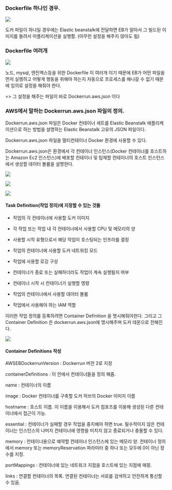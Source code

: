 ### Dockerfile 하나인 경우.

![](https://s3.us-west-2.amazonaws.com/secure.notion-static.com/d0cbdddf-7d37-472c-9665-a7b0030cb687/%E1%84%89%E1%85%B3%E1%84%8F%E1%85%B3%E1%84%85%E1%85%B5%E1%86%AB%E1%84%89%E1%85%A3%E1%86%BA_2021-08-11_%E1%84%8B%E1%85%A9%E1%84%8C%E1%85%A5%E1%86%AB_11.29.41.png?X-Amz-Algorithm=AWS4-HMAC-SHA256&X-Amz-Credential=AKIAT73L2G45O3KS52Y5%2F20210811%2Fus-west-2%2Fs3%2Faws4_request&X-Amz-Date=20210811T024717Z&X-Amz-Expires=86400&X-Amz-Signature=395a20f29bc3fa63a13f8a794917e36b1ef746bc9485bfebf2e81fba95aca70c&X-Amz-SignedHeaders=host&response-content-disposition=filename%20%3D%22%25E1%2584%2589%25E1%2585%25B3%25E1%2584%258F%25E1%2585%25B3%25E1%2584%2585%25E1%2585%25B5%25E1%2586%25AB%25E1%2584%2589%25E1%2585%25A3%25E1%2586%25BA_2021-08-11_%25E1%2584%258B%25E1%2585%25A9%25E1%2584%258C%25E1%2585%25A5%25E1%2586%25AB_11.29.41.png%22)

도커 파일이 하나일 경우에는 Elastic beanstalk에 전달하면 EB가 알아서 그 빌드된 이미지를 돌려서 어플리케이션을 실행함.
(아무런 설정을 해주지 않아도 됨)


### Dockerfile 여러개 

![](https://s3.us-west-2.amazonaws.com/secure.notion-static.com/a6df685c-9d16-4bd3-92c9-c7f161085779/%E1%84%89%E1%85%B3%E1%84%8F%E1%85%B3%E1%84%85%E1%85%B5%E1%86%AB%E1%84%89%E1%85%A3%E1%86%BA_2021-08-11_%E1%84%8B%E1%85%A9%E1%84%92%E1%85%AE_12.08.26.png?X-Amz-Algorithm=AWS4-HMAC-SHA256&X-Amz-Credential=AKIAT73L2G45O3KS52Y5%2F20210811%2Fus-west-2%2Fs3%2Faws4_request&X-Amz-Date=20210811T030913Z&X-Amz-Expires=86400&X-Amz-Signature=50c7c43c639bd127a3da823675e43f88b72c855349a3b553c7bb6be042a0931c&X-Amz-SignedHeaders=host&response-content-disposition=filename%20%3D%22%25E1%2584%2589%25E1%2585%25B3%25E1%2584%258F%25E1%2585%25B3%25E1%2584%2585%25E1%2585%25B5%25E1%2586%25AB%25E1%2584%2589%25E1%2585%25A3%25E1%2586%25BA_2021-08-11_%25E1%2584%258B%25E1%2585%25A9%25E1%2584%2592%25E1%2585%25AE_12.08.26.png%22)

노드, mysql, 엔진엑스등을 위한 Dockerfile 이 여러개 이기 때문에 EB가 어떤 파일을 먼저 실행하고
어떻게 행동을 취해야 하는지 자동으로 프로세스를 해나갈 수 없기 때문에 임의로 설정을 해줘야 한다.

=> 그 설정을 해주는 파일이 바로 Dockerrun.aws.json 이다

### AWS에서 말하는 Dockerrun.aws.json 파일의 정의.

Dockerrun.aws.json 파일은 Docker 컨테이너 세트를 Elastic Beanstalk 애플리케이션으로 하는 방법을 설명하는
Elastic Beanstalk 고유의 JSON 파일이다. 

Dockerrun.aws.json 파일을 멀티컨테이너 Docker 환경에 사용할 수 있다.

Dockerrun.aws.json은 환경에서 각 컨테이너 인스턴스(Docker 컨테이너를 호스트하는 Amazon Ec2 인스턴스)에 배포할 
컨테이너 및 탑재할 컨테이너의 호스트 인스턴스에서 생성할 데이터 볼륨을 설명한다.

![](https://s3.us-west-2.amazonaws.com/secure.notion-static.com/977d2f68-8788-4e4d-8ced-19535615e25c/%E1%84%89%E1%85%B3%E1%84%8F%E1%85%B3%E1%84%85%E1%85%B5%E1%86%AB%E1%84%89%E1%85%A3%E1%86%BA_2021-08-11_%E1%84%8B%E1%85%A9%E1%84%92%E1%85%AE_12.02.37.png?X-Amz-Algorithm=AWS4-HMAC-SHA256&X-Amz-Credential=AKIAT73L2G45O3KS52Y5%2F20210811%2Fus-west-2%2Fs3%2Faws4_request&X-Amz-Date=20210811T031059Z&X-Amz-Expires=86400&X-Amz-Signature=f12472baa6988e0207a2b27e218586fac5de9b757dd5003ac7820bcd101101e0&X-Amz-SignedHeaders=host&response-content-disposition=filename%20%3D%22%25E1%2584%2589%25E1%2585%25B3%25E1%2584%258F%25E1%2585%25B3%25E1%2584%2585%25E1%2585%25B5%25E1%2586%25AB%25E1%2584%2589%25E1%2585%25A3%25E1%2586%25BA_2021-08-11_%25E1%2584%258B%25E1%2585%25A9%25E1%2584%2592%25E1%2585%25AE_12.02.37.png%22)


![](https://s3.us-west-2.amazonaws.com/secure.notion-static.com/17603db1-2e01-4634-b89e-7a9446ecd9a8/%E1%84%89%E1%85%B3%E1%84%8F%E1%85%B3%E1%84%85%E1%85%B5%E1%86%AB%E1%84%89%E1%85%A3%E1%86%BA_2021-08-11_%E1%84%8B%E1%85%A9%E1%84%92%E1%85%AE_12.11.33.png?X-Amz-Algorithm=AWS4-HMAC-SHA256&X-Amz-Credential=AKIAT73L2G45O3KS52Y5%2F20210811%2Fus-west-2%2Fs3%2Faws4_request&X-Amz-Date=20210811T031224Z&X-Amz-Expires=86400&X-Amz-Signature=1ff529bc2d196488b7d1fed16a4597d2f8711ecc249753a1d7d2b91bbb67803f&X-Amz-SignedHeaders=host&response-content-disposition=filename%20%3D%22%25E1%2584%2589%25E1%2585%25B3%25E1%2584%258F%25E1%2585%25B3%25E1%2584%2585%25E1%2585%25B5%25E1%2586%25AB%25E1%2584%2589%25E1%2585%25A3%25E1%2586%25BA_2021-08-11_%25E1%2584%258B%25E1%2585%25A9%25E1%2584%2592%25E1%2585%25AE_12.11.33.png%22)

![](https://s3.us-west-2.amazonaws.com/secure.notion-static.com/74bb8de2-9637-46ef-9b64-5aef81ca2b41/%E1%84%89%E1%85%B3%E1%84%8F%E1%85%B3%E1%84%85%E1%85%B5%E1%86%AB%E1%84%89%E1%85%A3%E1%86%BA_2021-08-11_%E1%84%8B%E1%85%A9%E1%84%92%E1%85%AE_12.11.55.png?X-Amz-Algorithm=AWS4-HMAC-SHA256&X-Amz-Credential=AKIAT73L2G45O3KS52Y5%2F20210811%2Fus-west-2%2Fs3%2Faws4_request&X-Amz-Date=20210811T031313Z&X-Amz-Expires=86400&X-Amz-Signature=299310253a23ceee43bd77a31cdaa465b4895e5e50f14c32ff3e63e293f98b04&X-Amz-SignedHeaders=host&response-content-disposition=filename%20%3D%22%25E1%2584%2589%25E1%2585%25B3%25E1%2584%258F%25E1%2585%25B3%25E1%2584%2585%25E1%2585%25B5%25E1%2586%25AB%25E1%2584%2589%25E1%2585%25A3%25E1%2586%25BA_2021-08-11_%25E1%2584%258B%25E1%2585%25A9%25E1%2584%2592%25E1%2585%25AE_12.11.55.png%22)


#### Task Definition(작업 정의)에 지정할 수 있는 것들

- 작업의 각 컨테이너에 사용할 도커 이미지

- 각 작업 또는 작업 내 각 컨테이너에서 사용할 CPU 및 메모리의 양

- 사용할 시작 유형으로서 해당 작업이 호스팅되는 인프라를 결정

- 작업의 컨테이너에 사용할 도커 네트워킹 모드

- 작업에 사용할 로깅 구성

- 컨테이너가 종료 또는 실패하더라도 작업이 계속 실행될지 여부

- 컨테이너 시작 시 컨테이너가 실행할 명령

- 작업의 컨테이너에서 사용할 데이터 볼륨

- 작업에서 사용해야 하는 IAM 역할


이러한 작업 정의를 등록하려면 Container Definition 을 명시해줘야한다. 
그리고 그 Container Definition 은 dockerrun.aws.json에 명시해주며 도커 데몬으로 전해진다.

![](https://s3.us-west-2.amazonaws.com/secure.notion-static.com/4917b415-edb3-49ad-8075-ce86a189f265/%E1%84%89%E1%85%B3%E1%84%8F%E1%85%B3%E1%84%85%E1%85%B5%E1%86%AB%E1%84%89%E1%85%A3%E1%86%BA_2021-08-11_%E1%84%8B%E1%85%A9%E1%84%92%E1%85%AE_12.18.49.png?X-Amz-Algorithm=AWS4-HMAC-SHA256&X-Amz-Credential=AKIAT73L2G45O3KS52Y5%2F20210811%2Fus-west-2%2Fs3%2Faws4_request&X-Amz-Date=20210811T032058Z&X-Amz-Expires=86400&X-Amz-Signature=bbc5b97af8215dba183dbf8a4a36c5c376d740603eba5b353c50de4719d80278&X-Amz-SignedHeaders=host&response-content-disposition=filename%20%3D%22%25E1%2584%2589%25E1%2585%25B3%25E1%2584%258F%25E1%2585%25B3%25E1%2584%2585%25E1%2585%25B5%25E1%2586%25AB%25E1%2584%2589%25E1%2585%25A3%25E1%2586%25BA_2021-08-11_%25E1%2584%258B%25E1%2585%25A9%25E1%2584%2592%25E1%2585%25AE_12.18.49.png%22)


#### Container Definitions 작성

AWSEBDockerrunVersion : Dockerrun 버전 2로 지정

containerDefinitions : 이 안에서 컨테이너들을 정의 해줌.

name : 컨테이너의 이름

image : Docker 컨테이너를 구축할 도커 허브의 Docker 이미지 이름

hostname : 호스트 이름. 이 이름을 이용해서 도커 컴포즈를 이용해 생성된 다른 컨테이너에서 접근이 가능.

essential : 컨테이너가 실패할 경우 작업을 중지해야 하면 true. 필수적이지 않은 컨테이너는 인스턴스의 나머지 컨테이너에 영향을 미치지 않고 종료되거나 충돌할 수 있다.

memory : 컨테이너용으로 예약할 컨테이너 인스턴스에 있는 메모리 양. 컨테이너 정의에서 memory 또는 memoryReservation 파라미터 중 하나 또는 모두에 0이 아닌 정수를 지정.

portMappings : 컨테이너에 있는 네트워크 지점을 호스트에 있는 지점에 매핑.

links : 연결할 컨테이너의 목록. 연결된 컨테이너는 서로를 검색하고 안전하게 통신할 수 있음.